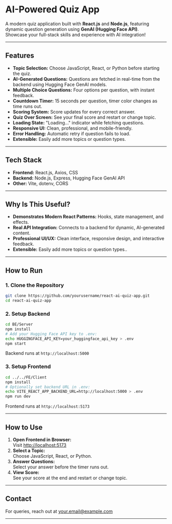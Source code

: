 # AI-Powered Quiz App 

A modern quiz application built with **React.js** and **Node.js**, featuring dynamic question generation using **GenAI (Hugging Face API)**.  
Showcase your full-stack skills and experience with AI integration!

---

## Features

- **Topic Selection:** Choose JavaScript, React, or Python before starting the quiz.
- **AI-Generated Questions:** Questions are fetched in real-time from the backend using Hugging Face GenAI models.
- **Multiple Choice Questions:** Four options per question, with instant feedback.
- **Countdown Timer:** 15 seconds per question, timer color changes as time runs out.
- **Scoring System:** Score updates for every correct answer.
- **Quiz Over Screen:** See your final score and restart or change topic.
- **Loading State:** "Loading..." indicator while fetching questions.
- **Responsive UI:** Clean, professional, and mobile-friendly.
- **Error Handling:** Automatic retry if question fails to load.
- **Extensible:** Easily add more topics or question types.

---

## Tech Stack

- **Frontend:** React.js, Axios, CSS
- **Backend:** Node.js, Express, Hugging Face GenAI API
- **Other:** Vite, dotenv, CORS

---

## Why Is This Useful?

- **Demonstrates Modern React Patterns:** Hooks, state management, and effects.
- **Real API Integration:** Connects to a backend for dynamic, AI-generated content.
- **Professional UI/UX:** Clean interface, responsive design, and interactive feedback.
- **Extensible:** Easily add more topics or question types..

---

## How to Run

### 1. Clone the Repository

```sh
git clone https://github.com/yourusername/react-ai-quiz-app.git
cd react-ai-quiz-app
```

### 2. Setup Backend

```sh
cd BE/Server
npm install
# Add your Hugging Face API key to .env:
echo HUGGINGFACE_API_KEY=your_huggingface_api_key > .env
npm start
```
Backend runs at `http://localhost:5000`

### 3. Setup Frontend

```sh
cd ../../FE/Client
npm install
# Optionally set backend URL in .env:
echo VITE_REACT_APP_BACKEND_URL=http://localhost:5000 > .env
npm run dev
```
Frontend runs at `http://localhost:5173`

---

## How to Use

1. **Open Frontend in Browser:**  
   Visit [http://localhost:5173](http://localhost:5173)
2. **Select a Topic:**  
   Choose JavaScript, React, or Python.
3. **Answer Questions:**  
   Select your answer before the timer runs out.
4. **View Score:**  
   See your score at the end and restart or change topic.

---

## Contact

For queries, reach out at [your.email@example.com](mailto:your.email@example.com)

---


